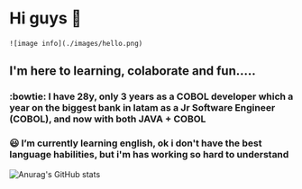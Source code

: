 # Hi guys 👋

    ![image info](./images/hello.png)


## I'm here to learning, colaborate and fun..... 

### :bowtie: I have 28y, only 3 years as a COBOL developer which a year on the biggest bank in latam as a Jr Software Engineer (COBOL), and now with both JAVA + COBOL

### :smiley: I’m currently learning english, ok i don't have the best language habilities, but i'm has working so hard to understand 
 
![Anurag's GitHub stats](https://github-readme-stats.vercel.app/api?username=NelsonFSPa&hide=contribs,prs)
